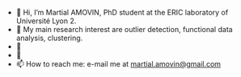 - 👋 Hi, I’m Martial AMOVIN, PhD student at the ERIC laboratory of Université Lyon 2.
- 👀 My main research interest are outlier detection, functional data analysis, clustering.
- 🌱 
- 💞️
- 📫 How to reach me: e-mail me at martial.amovin@gmail.com

<!---
Martial-amovin/Martial-amovin is a ✨ special ✨ repository because its `README.md` (this file) appears on your GitHub profile.
You can click the Preview link to take a look at your changes.
--->
